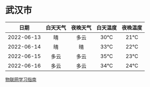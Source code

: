 # 武汉市
|日期|白天天气|夜晚天气|白天温度|夜晚温度|
|:--:|:--:|:--:|:--:|:--:|
|2022-06-13|晴|多云|30℃|21℃|
|2022-06-14|晴|晴|33℃|22℃|
|2022-06-15|多云|多云|35℃|23℃|
|2022-06-16|多云|多云|34℃|24℃|
 
[物联网学习指南](http://doc.lziqi.top/IoT)
